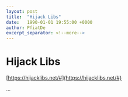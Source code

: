 ```yaml
---
layout: post
title:  "Hijack Libs"
date:   1990-01-01 19:55:00 +0000
author: PfiatDe
excerpt_separator: <!--more-->
---
```


# Hijack Libs

[https://hijacklibs.net/#](https://hijacklibs.net/#)

...
<!--more-->
